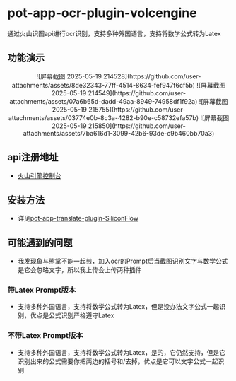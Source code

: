 # pot-app-ocr-plugin-volcengine
通过火山识图api进行ocr识别，支持多种外国语言，支持将数学公式转为Latex

## 功能演示
<div align="center">
![屏幕截图 2025-05-19 214528](https://github.com/user-attachments/assets/8de32343-77ff-4514-8634-fef947f6cf5b)
![屏幕截图 2025-05-19 214549](https://github.com/user-attachments/assets/07a6b65d-dadd-49aa-8949-74958df1f92a)
![屏幕截图 2025-05-19 215755](https://github.com/user-attachments/assets/03774e0b-8c3a-4282-b90e-c58732efa57b)
![屏幕截图 2025-05-19 215850](https://github.com/user-attachments/assets/7ba616d1-3099-42b6-93de-c9b460bb70a3)
</div>



## api注册地址
- [火山引擎控制台](https://console.volcengine.com/home)
## 安装方法
- 详见[pot-app-translate-plugin-SiliconFlow](https://github.com/bushiliang/pot-app-translate-plugin-SiliconFlow)

## 可能遇到的问题
- 我发现鱼与熊掌不能一起煎，加入ocr的Prompt后当截图识别文字与数学公式是它会忽略文字，所以我上传会上传两种插件
### 带Latex Prompt版本
- 支持多种外国语言，支持将数学公式转为Latex，但是没办法文字公式一起识别，优点是公式识别严格遵守Latex
### 不带Latex Prompt版本
- 支持多种外国语言，支持将数学公式转为Latex，是的，它仍然支持，但是它识别出来的公式需要你把两边的括号和/去掉，优点是它可以文字公式一起识别
